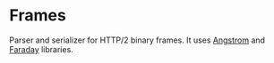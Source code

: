 # Frames

Parser and serializer for HTTP/2 binary frames. It uses [Angstrom](https://github.com/inhabitedtype/angstrom) and [Faraday](https://github.com/inhabitedtype/faraday) libraries.
